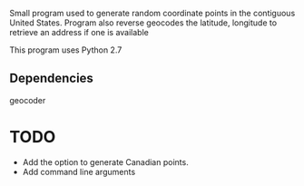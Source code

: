Small program used to generate random coordinate points in the contiguous United States.
Program also reverse geocodes the latitude, longitude to retrieve an address if one is available

This program uses Python 2.7

Dependencies
------------
geocoder


TODO
====

* Add the option to generate Canadian points.
* Add command line arguments
